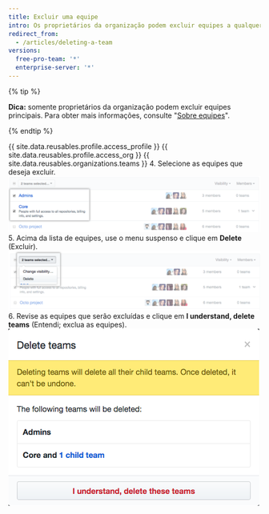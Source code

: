 ```yaml
---
title: Excluir uma equipe
intro: Os proprietários da organização podem excluir equipes a qualquer momento da página de configurações da equipe.
redirect_from:
  - /articles/deleting-a-team
versions:
  free-pro-team: '*'
  enterprise-server: '*'
---
```


{% tip %}

**Dica:** somente proprietários da organização podem excluir equipes principais. Para obter mais informações, consulte "[Sobre equipes](/articles/about-teams)".

{% endtip %}

{{ site.data.reusables.profile.access_profile }}
{{ site.data.reusables.profile.access_org }}
{{ site.data.reusables.organizations.teams }}
4. Selecione as equipes que deseja excluir. ![Lista de equipes com duas equipes selecionadas](/assets/images/help/teams/list-of-teams-selected.png)
5. Acima da lista de equipes, use o menu suspenso e clique em **Delete** (Excluir). ![Menu suspenso com opção para alterar visibilidade da equipe](/assets/images/help/teams/team-bulk-management-options.png)
6. Revise as equipes que serão excluídas e clique em **I understand, delete teams** (Entendi; exclua as equipes). ![Lista de equipes que serão excluídas e o botão Delete teams (Excluir equipes)](/assets/images/help/teams/confirm-delete-teams-bulk.png)
